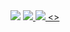 <div><img src="https://wakatime.com/share/@97revenge/e0423b08-34a6-4cc4-9502-6b3b347f5fab.svg"></img>
  <a target="_blank" href="https://wakatime.com/leaders?page=5&country=BR">
<img src="https://github.com/97revenge/97revenge/assets/80254945/289ab8ea-b822-4170-a5eb-6f080fd463a4"></img>
    
  </a>
   <a target="_blank" href="https://wakatime.com/leaders/language/TypeScript?page=15">
     <img src="https://github.com/97revenge/97revenge/assets/80254945/d971202d-f300-405a-ab27-2b186a7053a7"></img>
     <>




</div>
